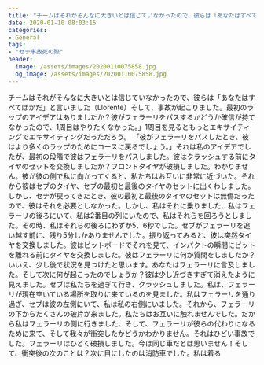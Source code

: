 ```yaml
---
title: "チームはそれがそんなに大きいとは信じていなかったので、彼らは「あなたはすべてばかだ」と言いました（Llorente）そして、事故が起こりました。"
date: 2020-01-10 08:03:15
categories:
- General
tags:
- "セナ事故死の際"
header:
  image: /assets/images/20200110075858.jpg
  og_image: /assets/images/20200110075858.jpg
---
```


チームはそれがそんなに大きいとは信じていなかったので、彼らは「あなたはすべてばかだ」と言いました（Llorente）そして、事故が起こりました。最初のラップのアイデアはありましたか？彼がフェラーリをパスするかどうか確信が持てなかったので、1周目はやりたくなかった。」1周目を見るともっとエキサイティングでエキサイティングだっただろう。 「彼がフェラーリをパスしたとき、彼はより多くのラップのためにコースに戻るでしょう。」それは私のアイデアでしたが、最初の段階で彼はフェラーリをパスしました。彼はクラッシュする前にタイヤのセットを交換しましたか？フロントタイヤが破損しました。わかりません。彼が彼の側で私に向かってくると、私たちはお互いに非常に近づいた。それから彼はセブのタイヤ、セブの最初と最後のタイヤのセットに出くわしました。しかし、セナが戻ってきたとき、彼の最初と最後のタイヤのセットは無傷だったので、彼はそれを必要としなかった。しかし、私はそれに乗りました、私はフェラーリの後ろにいて、私は2番目の列にいたので、私はそれらを回ろうとしました。その時、私はそれらの後ろにわずか5、6秒でした。セブがフェラーリを追い越す前に、残り5分しかありませんでした。振り返ってみると、彼は突然タイヤを交換しました。彼はピットボードでそれを見て、インパクトの瞬間にピットを離れる前にタイヤを交換しました。彼はフェラーリに何か質問をしましたか？いいえ、少し後で状況を見つけたと思います。あなたはフェラーリに言及しました。そして次に何が起こったのでしょうか？彼は少し近づきすぎて消えたように見えました。セブは私たちを過ぎて行き、クラッシュしました。私は、フェラーリが現在空いている場所を取りに来ているのを見ました。私はフェラーリを通り過ぎ、セブは彼の左側にいて、私は私の右側にいました。それから、フェラーリの下からたくさんの破片が来ました。私たちはお互いに触れませんでした。だから私はフェラーリの側に行きました、そして、フェラーリが彼らの代わりになるために来て、そして我々が衝突したかどうかわかりません。それはひどい事故でした。フェラーリはひどく破損しました。今は同じ車だとは思いません！そして、衝突後の次のことは？次に目にしたのは消防車でした。私は着る
